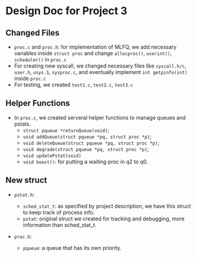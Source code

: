 # Design Doc for Project 3

## Changed Files
- `proc.c` and `proc.h`: for implementation of MLFQ, we add necessary variables inside `struct proc` and change `allocproc()`, `userint()`, `scheduler()` in `proc.c`
- For creating new syscall, we changed necessary files like `syscall.h/c`, `user.h`, `usys.S`, `sysproc.c`, and eventually implement `int getpinfo(int)` inside `proc.c` 
- For testing, we created `test1.c`, `test2.c`, `test3.c`

## Helper Functions
- In `proc.c`, we created serveral helper functions to manage queues and pstats. 
    - `struct pqueue *returnQueue(void)`;
    - `void addQueue(struct pqueue *pq, struct proc *p)`;
    - `void deleteQueue(struct pqueue *pq, struct proc *p)`;
    - `void degrade(struct pqueue *pq, struct proc *p)`;
    - `void updatePstat(void)` 
    - `void boost()`: for putting a waiting proc in q2 to q0.

## New struct
- `pstat.h`:
    - `sched_stat_t`: as specified by project description, we have this struct to keep track of process info.
    - `pstat`: original struct we created for tracking and debugging, more information than sched_stat_t.

- `proc.h`: 
    - `pqueue`: a queue that has its own priority. 